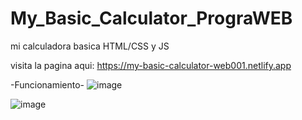 # My_Basic_Calculator_PrograWEB
 mi calculadora basica HTML/CSS y JS
 
 
 visita la pagina aqui:
 https://my-basic-calculator-web001.netlify.app


-Funcionamiento-
![image](https://user-images.githubusercontent.com/98183323/187606418-54e246ce-17ea-4c54-bdfc-f524b6537c89.png)

![image](https://user-images.githubusercontent.com/98183323/187606477-9231761b-b7f6-4544-98fa-7a1e14c24210.png)
